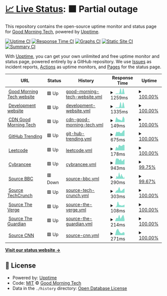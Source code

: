 # [📈 Live Status](https://demo.upptime.js.org): <!--live status--> **🟧 Partial outage**

This repository contains the open-source uptime monitor and status page for [Good Morning Tech](https://goodmorningtech.news), powered by [Upptime](https://github.com/upptime/upptime).

[![Uptime CI](https://github.com/GoodMorninTech/status/workflows/Uptime%20CI/badge.svg)](https://github.com/GoodMorninTech/status/actions?query=workflow%3A%22Uptime+CI%22)
[![Response Time CI](https://github.com/GoodMorninTech/status/workflows/Response%20Time%20CI/badge.svg)](https://github.com/GoodMorninTech/status/actions?query=workflow%3A%22Response+Time+CI%22)
[![Graphs CI](https://github.com/GoodMorninTech/status/workflows/Graphs%20CI/badge.svg)](https://github.com/GoodMorninTech/status/actions?query=workflow%3A%22Graphs+CI%22)
[![Static Site CI](https://github.com/GoodMorninTech/status/workflows/Static%20Site%20CI/badge.svg)](https://github.com/GoodMorninTech/status/actions?query=workflow%3A%22Static+Site+CI%22)
[![Summary CI](https://github.com/GoodMorninTech/status/workflows/Summary%20CI/badge.svg)](https://github.com/GoodMorninTech/status/actions?query=workflow%3A%22Summary+CI%22)

With [Upptime](https://upptime.js.org), you can get your own unlimited and free uptime monitor and status page, powered entirely by a GitHub repository. We use [Issues](https://github.com/GoodMorninTech/status/issues) as incident reports, [Actions](https://github.com/GoodMorninTech/status/actions) as uptime monitors, and [Pages](https://demo.upptime.js.org) for the status page.

<!--start: status pages-->
<!-- This summary is generated by Upptime (https://github.com/upptime/upptime) -->
<!-- Do not edit this manually, your changes will be overwritten -->
<!-- prettier-ignore -->
| URL | Status | History | Response Time | Uptime |
| --- | ------ | ------- | ------------- | ------ |
| <img alt="" src="https://cdn.goodmorningtech.news/tsp-logo.png" height="13"> [Good Morning Tech website](https://goodmorningtech.news) | 🟩 Up | [good-morning-tech-website.yml](https://github.com/GoodMorninTech/status/commits/HEAD/history/good-morning-tech-website.yml) | <details><summary><img alt="Response time graph" src="./graphs/good-morning-tech-website/response-time-week.png" height="20"> 1259ms</summary><br><a href="https://status.goodmorningtech.news/history/good-morning-tech-website"><img alt="Response time 2871" src="https://img.shields.io/endpoint?url=https%3A%2F%2Fraw.githubusercontent.com%2FGoodMorninTech%2Fstatus%2FHEAD%2Fapi%2Fgood-morning-tech-website%2Fresponse-time.json"></a><br><a href="https://status.goodmorningtech.news/history/good-morning-tech-website"><img alt="24-hour response time 350" src="https://img.shields.io/endpoint?url=https%3A%2F%2Fraw.githubusercontent.com%2FGoodMorninTech%2Fstatus%2FHEAD%2Fapi%2Fgood-morning-tech-website%2Fresponse-time-day.json"></a><br><a href="https://status.goodmorningtech.news/history/good-morning-tech-website"><img alt="7-day response time 1259" src="https://img.shields.io/endpoint?url=https%3A%2F%2Fraw.githubusercontent.com%2FGoodMorninTech%2Fstatus%2FHEAD%2Fapi%2Fgood-morning-tech-website%2Fresponse-time-week.json"></a><br><a href="https://status.goodmorningtech.news/history/good-morning-tech-website"><img alt="30-day response time 2871" src="https://img.shields.io/endpoint?url=https%3A%2F%2Fraw.githubusercontent.com%2FGoodMorninTech%2Fstatus%2FHEAD%2Fapi%2Fgood-morning-tech-website%2Fresponse-time-month.json"></a><br><a href="https://status.goodmorningtech.news/history/good-morning-tech-website"><img alt="1-year response time 2871" src="https://img.shields.io/endpoint?url=https%3A%2F%2Fraw.githubusercontent.com%2FGoodMorninTech%2Fstatus%2FHEAD%2Fapi%2Fgood-morning-tech-website%2Fresponse-time-year.json"></a></details> | <details><summary><a href="https://status.goodmorningtech.news/history/good-morning-tech-website">100.00%</a></summary><a href="https://status.goodmorningtech.news/history/good-morning-tech-website"><img alt="All-time uptime 100.00%" src="https://img.shields.io/endpoint?url=https%3A%2F%2Fraw.githubusercontent.com%2FGoodMorninTech%2Fstatus%2FHEAD%2Fapi%2Fgood-morning-tech-website%2Fuptime.json"></a><br><a href="https://status.goodmorningtech.news/history/good-morning-tech-website"><img alt="24-hour uptime 100.00%" src="https://img.shields.io/endpoint?url=https%3A%2F%2Fraw.githubusercontent.com%2FGoodMorninTech%2Fstatus%2FHEAD%2Fapi%2Fgood-morning-tech-website%2Fuptime-day.json"></a><br><a href="https://status.goodmorningtech.news/history/good-morning-tech-website"><img alt="7-day uptime 100.00%" src="https://img.shields.io/endpoint?url=https%3A%2F%2Fraw.githubusercontent.com%2FGoodMorninTech%2Fstatus%2FHEAD%2Fapi%2Fgood-morning-tech-website%2Fuptime-week.json"></a><br><a href="https://status.goodmorningtech.news/history/good-morning-tech-website"><img alt="30-day uptime 100.00%" src="https://img.shields.io/endpoint?url=https%3A%2F%2Fraw.githubusercontent.com%2FGoodMorninTech%2Fstatus%2FHEAD%2Fapi%2Fgood-morning-tech-website%2Fuptime-month.json"></a><br><a href="https://status.goodmorningtech.news/history/good-morning-tech-website"><img alt="1-year uptime 100.00%" src="https://img.shields.io/endpoint?url=https%3A%2F%2Fraw.githubusercontent.com%2FGoodMorninTech%2Fstatus%2FHEAD%2Fapi%2Fgood-morning-tech-website%2Fuptime-year.json"></a></details>
| <img alt="" src="https://cdn.goodmorningtech.news/tsp-logo.png" height="13"> [Development website](https://dev.goodmorningtech.news) | 🟩 Up | [development-website.yml](https://github.com/GoodMorninTech/status/commits/HEAD/history/development-website.yml) | <details><summary><img alt="Response time graph" src="./graphs/development-website/response-time-week.png" height="20"> 1335ms</summary><br><a href="https://status.goodmorningtech.news/history/development-website"><img alt="Response time 2706" src="https://img.shields.io/endpoint?url=https%3A%2F%2Fraw.githubusercontent.com%2FGoodMorninTech%2Fstatus%2FHEAD%2Fapi%2Fdevelopment-website%2Fresponse-time.json"></a><br><a href="https://status.goodmorningtech.news/history/development-website"><img alt="24-hour response time 359" src="https://img.shields.io/endpoint?url=https%3A%2F%2Fraw.githubusercontent.com%2FGoodMorninTech%2Fstatus%2FHEAD%2Fapi%2Fdevelopment-website%2Fresponse-time-day.json"></a><br><a href="https://status.goodmorningtech.news/history/development-website"><img alt="7-day response time 1335" src="https://img.shields.io/endpoint?url=https%3A%2F%2Fraw.githubusercontent.com%2FGoodMorninTech%2Fstatus%2FHEAD%2Fapi%2Fdevelopment-website%2Fresponse-time-week.json"></a><br><a href="https://status.goodmorningtech.news/history/development-website"><img alt="30-day response time 2706" src="https://img.shields.io/endpoint?url=https%3A%2F%2Fraw.githubusercontent.com%2FGoodMorninTech%2Fstatus%2FHEAD%2Fapi%2Fdevelopment-website%2Fresponse-time-month.json"></a><br><a href="https://status.goodmorningtech.news/history/development-website"><img alt="1-year response time 2706" src="https://img.shields.io/endpoint?url=https%3A%2F%2Fraw.githubusercontent.com%2FGoodMorninTech%2Fstatus%2FHEAD%2Fapi%2Fdevelopment-website%2Fresponse-time-year.json"></a></details> | <details><summary><a href="https://status.goodmorningtech.news/history/development-website">100.00%</a></summary><a href="https://status.goodmorningtech.news/history/development-website"><img alt="All-time uptime 99.99%" src="https://img.shields.io/endpoint?url=https%3A%2F%2Fraw.githubusercontent.com%2FGoodMorninTech%2Fstatus%2FHEAD%2Fapi%2Fdevelopment-website%2Fuptime.json"></a><br><a href="https://status.goodmorningtech.news/history/development-website"><img alt="24-hour uptime 100.00%" src="https://img.shields.io/endpoint?url=https%3A%2F%2Fraw.githubusercontent.com%2FGoodMorninTech%2Fstatus%2FHEAD%2Fapi%2Fdevelopment-website%2Fuptime-day.json"></a><br><a href="https://status.goodmorningtech.news/history/development-website"><img alt="7-day uptime 100.00%" src="https://img.shields.io/endpoint?url=https%3A%2F%2Fraw.githubusercontent.com%2FGoodMorninTech%2Fstatus%2FHEAD%2Fapi%2Fdevelopment-website%2Fuptime-week.json"></a><br><a href="https://status.goodmorningtech.news/history/development-website"><img alt="30-day uptime 99.99%" src="https://img.shields.io/endpoint?url=https%3A%2F%2Fraw.githubusercontent.com%2FGoodMorninTech%2Fstatus%2FHEAD%2Fapi%2Fdevelopment-website%2Fuptime-month.json"></a><br><a href="https://status.goodmorningtech.news/history/development-website"><img alt="1-year uptime 99.99%" src="https://img.shields.io/endpoint?url=https%3A%2F%2Fraw.githubusercontent.com%2FGoodMorninTech%2Fstatus%2FHEAD%2Fapi%2Fdevelopment-website%2Fuptime-year.json"></a></details>
| <img alt="" src="https://cdn.goodmorningtech.news/tsp-logo.png" height="13"> [CDN Good Morning Tech](https://cdn.goodmorningtech.news) | 🟩 Up | [cdn-good-morning-tech.yml](https://github.com/GoodMorninTech/status/commits/HEAD/history/cdn-good-morning-tech.yml) | <details><summary><img alt="Response time graph" src="./graphs/cdn-good-morning-tech/response-time-week.png" height="20"> 149ms</summary><br><a href="https://status.goodmorningtech.news/history/cdn-good-morning-tech"><img alt="Response time 183" src="https://img.shields.io/endpoint?url=https%3A%2F%2Fraw.githubusercontent.com%2FGoodMorninTech%2Fstatus%2FHEAD%2Fapi%2Fcdn-good-morning-tech%2Fresponse-time.json"></a><br><a href="https://status.goodmorningtech.news/history/cdn-good-morning-tech"><img alt="24-hour response time 150" src="https://img.shields.io/endpoint?url=https%3A%2F%2Fraw.githubusercontent.com%2FGoodMorninTech%2Fstatus%2FHEAD%2Fapi%2Fcdn-good-morning-tech%2Fresponse-time-day.json"></a><br><a href="https://status.goodmorningtech.news/history/cdn-good-morning-tech"><img alt="7-day response time 149" src="https://img.shields.io/endpoint?url=https%3A%2F%2Fraw.githubusercontent.com%2FGoodMorninTech%2Fstatus%2FHEAD%2Fapi%2Fcdn-good-morning-tech%2Fresponse-time-week.json"></a><br><a href="https://status.goodmorningtech.news/history/cdn-good-morning-tech"><img alt="30-day response time 183" src="https://img.shields.io/endpoint?url=https%3A%2F%2Fraw.githubusercontent.com%2FGoodMorninTech%2Fstatus%2FHEAD%2Fapi%2Fcdn-good-morning-tech%2Fresponse-time-month.json"></a><br><a href="https://status.goodmorningtech.news/history/cdn-good-morning-tech"><img alt="1-year response time 183" src="https://img.shields.io/endpoint?url=https%3A%2F%2Fraw.githubusercontent.com%2FGoodMorninTech%2Fstatus%2FHEAD%2Fapi%2Fcdn-good-morning-tech%2Fresponse-time-year.json"></a></details> | <details><summary><a href="https://status.goodmorningtech.news/history/cdn-good-morning-tech">100.00%</a></summary><a href="https://status.goodmorningtech.news/history/cdn-good-morning-tech"><img alt="All-time uptime 100.00%" src="https://img.shields.io/endpoint?url=https%3A%2F%2Fraw.githubusercontent.com%2FGoodMorninTech%2Fstatus%2FHEAD%2Fapi%2Fcdn-good-morning-tech%2Fuptime.json"></a><br><a href="https://status.goodmorningtech.news/history/cdn-good-morning-tech"><img alt="24-hour uptime 100.00%" src="https://img.shields.io/endpoint?url=https%3A%2F%2Fraw.githubusercontent.com%2FGoodMorninTech%2Fstatus%2FHEAD%2Fapi%2Fcdn-good-morning-tech%2Fuptime-day.json"></a><br><a href="https://status.goodmorningtech.news/history/cdn-good-morning-tech"><img alt="7-day uptime 100.00%" src="https://img.shields.io/endpoint?url=https%3A%2F%2Fraw.githubusercontent.com%2FGoodMorninTech%2Fstatus%2FHEAD%2Fapi%2Fcdn-good-morning-tech%2Fuptime-week.json"></a><br><a href="https://status.goodmorningtech.news/history/cdn-good-morning-tech"><img alt="30-day uptime 100.00%" src="https://img.shields.io/endpoint?url=https%3A%2F%2Fraw.githubusercontent.com%2FGoodMorninTech%2Fstatus%2FHEAD%2Fapi%2Fcdn-good-morning-tech%2Fuptime-month.json"></a><br><a href="https://status.goodmorningtech.news/history/cdn-good-morning-tech"><img alt="1-year uptime 100.00%" src="https://img.shields.io/endpoint?url=https%3A%2F%2Fraw.githubusercontent.com%2FGoodMorninTech%2Fstatus%2FHEAD%2Fapi%2Fcdn-good-morning-tech%2Fuptime-year.json"></a></details>
| <img alt="" src="https://cdn.goodmorningtech.news/website/github-mark.svg" height="13"> [GitHub Trending](https://github.com/trending) | 🟩 Up | [git-hub-trending.yml](https://github.com/GoodMorninTech/status/commits/HEAD/history/git-hub-trending.yml) | <details><summary><img alt="Response time graph" src="./graphs/git-hub-trending/response-time-week.png" height="20"> 675ms</summary><br><a href="https://status.goodmorningtech.news/history/git-hub-trending"><img alt="Response time 661" src="https://img.shields.io/endpoint?url=https%3A%2F%2Fraw.githubusercontent.com%2FGoodMorninTech%2Fstatus%2FHEAD%2Fapi%2Fgit-hub-trending%2Fresponse-time.json"></a><br><a href="https://status.goodmorningtech.news/history/git-hub-trending"><img alt="24-hour response time 922" src="https://img.shields.io/endpoint?url=https%3A%2F%2Fraw.githubusercontent.com%2FGoodMorninTech%2Fstatus%2FHEAD%2Fapi%2Fgit-hub-trending%2Fresponse-time-day.json"></a><br><a href="https://status.goodmorningtech.news/history/git-hub-trending"><img alt="7-day response time 675" src="https://img.shields.io/endpoint?url=https%3A%2F%2Fraw.githubusercontent.com%2FGoodMorninTech%2Fstatus%2FHEAD%2Fapi%2Fgit-hub-trending%2Fresponse-time-week.json"></a><br><a href="https://status.goodmorningtech.news/history/git-hub-trending"><img alt="30-day response time 661" src="https://img.shields.io/endpoint?url=https%3A%2F%2Fraw.githubusercontent.com%2FGoodMorninTech%2Fstatus%2FHEAD%2Fapi%2Fgit-hub-trending%2Fresponse-time-month.json"></a><br><a href="https://status.goodmorningtech.news/history/git-hub-trending"><img alt="1-year response time 661" src="https://img.shields.io/endpoint?url=https%3A%2F%2Fraw.githubusercontent.com%2FGoodMorninTech%2Fstatus%2FHEAD%2Fapi%2Fgit-hub-trending%2Fresponse-time-year.json"></a></details> | <details><summary><a href="https://status.goodmorningtech.news/history/git-hub-trending">100.00%</a></summary><a href="https://status.goodmorningtech.news/history/git-hub-trending"><img alt="All-time uptime 100.00%" src="https://img.shields.io/endpoint?url=https%3A%2F%2Fraw.githubusercontent.com%2FGoodMorninTech%2Fstatus%2FHEAD%2Fapi%2Fgit-hub-trending%2Fuptime.json"></a><br><a href="https://status.goodmorningtech.news/history/git-hub-trending"><img alt="24-hour uptime 100.00%" src="https://img.shields.io/endpoint?url=https%3A%2F%2Fraw.githubusercontent.com%2FGoodMorninTech%2Fstatus%2FHEAD%2Fapi%2Fgit-hub-trending%2Fuptime-day.json"></a><br><a href="https://status.goodmorningtech.news/history/git-hub-trending"><img alt="7-day uptime 100.00%" src="https://img.shields.io/endpoint?url=https%3A%2F%2Fraw.githubusercontent.com%2FGoodMorninTech%2Fstatus%2FHEAD%2Fapi%2Fgit-hub-trending%2Fuptime-week.json"></a><br><a href="https://status.goodmorningtech.news/history/git-hub-trending"><img alt="30-day uptime 100.00%" src="https://img.shields.io/endpoint?url=https%3A%2F%2Fraw.githubusercontent.com%2FGoodMorninTech%2Fstatus%2FHEAD%2Fapi%2Fgit-hub-trending%2Fuptime-month.json"></a><br><a href="https://status.goodmorningtech.news/history/git-hub-trending"><img alt="1-year uptime 100.00%" src="https://img.shields.io/endpoint?url=https%3A%2F%2Fraw.githubusercontent.com%2FGoodMorninTech%2Fstatus%2FHEAD%2Fapi%2Fgit-hub-trending%2Fuptime-year.json"></a></details>
| <img alt="" src="https://leetcode.com/static/images/LeetCode_logo_rvs.png" height="13"> [Leetcode](https://leetcode.com) | 🟩 Up | [leetcode.yml](https://github.com/GoodMorninTech/status/commits/HEAD/history/leetcode.yml) | <details><summary><img alt="Response time graph" src="./graphs/leetcode/response-time-week.png" height="20"> 178ms</summary><br><a href="https://status.goodmorningtech.news/history/leetcode"><img alt="Response time 189" src="https://img.shields.io/endpoint?url=https%3A%2F%2Fraw.githubusercontent.com%2FGoodMorninTech%2Fstatus%2FHEAD%2Fapi%2Fleetcode%2Fresponse-time.json"></a><br><a href="https://status.goodmorningtech.news/history/leetcode"><img alt="24-hour response time 210" src="https://img.shields.io/endpoint?url=https%3A%2F%2Fraw.githubusercontent.com%2FGoodMorninTech%2Fstatus%2FHEAD%2Fapi%2Fleetcode%2Fresponse-time-day.json"></a><br><a href="https://status.goodmorningtech.news/history/leetcode"><img alt="7-day response time 178" src="https://img.shields.io/endpoint?url=https%3A%2F%2Fraw.githubusercontent.com%2FGoodMorninTech%2Fstatus%2FHEAD%2Fapi%2Fleetcode%2Fresponse-time-week.json"></a><br><a href="https://status.goodmorningtech.news/history/leetcode"><img alt="30-day response time 189" src="https://img.shields.io/endpoint?url=https%3A%2F%2Fraw.githubusercontent.com%2FGoodMorninTech%2Fstatus%2FHEAD%2Fapi%2Fleetcode%2Fresponse-time-month.json"></a><br><a href="https://status.goodmorningtech.news/history/leetcode"><img alt="1-year response time 189" src="https://img.shields.io/endpoint?url=https%3A%2F%2Fraw.githubusercontent.com%2FGoodMorninTech%2Fstatus%2FHEAD%2Fapi%2Fleetcode%2Fresponse-time-year.json"></a></details> | <details><summary><a href="https://status.goodmorningtech.news/history/leetcode">100.00%</a></summary><a href="https://status.goodmorningtech.news/history/leetcode"><img alt="All-time uptime 99.98%" src="https://img.shields.io/endpoint?url=https%3A%2F%2Fraw.githubusercontent.com%2FGoodMorninTech%2Fstatus%2FHEAD%2Fapi%2Fleetcode%2Fuptime.json"></a><br><a href="https://status.goodmorningtech.news/history/leetcode"><img alt="24-hour uptime 100.00%" src="https://img.shields.io/endpoint?url=https%3A%2F%2Fraw.githubusercontent.com%2FGoodMorninTech%2Fstatus%2FHEAD%2Fapi%2Fleetcode%2Fuptime-day.json"></a><br><a href="https://status.goodmorningtech.news/history/leetcode"><img alt="7-day uptime 100.00%" src="https://img.shields.io/endpoint?url=https%3A%2F%2Fraw.githubusercontent.com%2FGoodMorninTech%2Fstatus%2FHEAD%2Fapi%2Fleetcode%2Fuptime-week.json"></a><br><a href="https://status.goodmorningtech.news/history/leetcode"><img alt="30-day uptime 99.98%" src="https://img.shields.io/endpoint?url=https%3A%2F%2Fraw.githubusercontent.com%2FGoodMorninTech%2Fstatus%2FHEAD%2Fapi%2Fleetcode%2Fuptime-month.json"></a><br><a href="https://status.goodmorningtech.news/history/leetcode"><img alt="1-year uptime 99.98%" src="https://img.shields.io/endpoint?url=https%3A%2F%2Fraw.githubusercontent.com%2FGoodMorninTech%2Fstatus%2FHEAD%2Fapi%2Fleetcode%2Fuptime-year.json"></a></details>
| <img alt="" src="https://cybrancee.com/client/templates/lagom2/assets/img/favicons/favicon-192.png" height="13"> [Cybrancee](https://webhosting.cybrancee.com:8443/) | 🟩 Up | [cybrancee.yml](https://github.com/GoodMorninTech/status/commits/HEAD/history/cybrancee.yml) | <details><summary><img alt="Response time graph" src="./graphs/cybrancee/response-time-week.png" height="20"> 943ms</summary><br><a href="https://status.goodmorningtech.news/history/cybrancee"><img alt="Response time 900" src="https://img.shields.io/endpoint?url=https%3A%2F%2Fraw.githubusercontent.com%2FGoodMorninTech%2Fstatus%2FHEAD%2Fapi%2Fcybrancee%2Fresponse-time.json"></a><br><a href="https://status.goodmorningtech.news/history/cybrancee"><img alt="24-hour response time 1003" src="https://img.shields.io/endpoint?url=https%3A%2F%2Fraw.githubusercontent.com%2FGoodMorninTech%2Fstatus%2FHEAD%2Fapi%2Fcybrancee%2Fresponse-time-day.json"></a><br><a href="https://status.goodmorningtech.news/history/cybrancee"><img alt="7-day response time 943" src="https://img.shields.io/endpoint?url=https%3A%2F%2Fraw.githubusercontent.com%2FGoodMorninTech%2Fstatus%2FHEAD%2Fapi%2Fcybrancee%2Fresponse-time-week.json"></a><br><a href="https://status.goodmorningtech.news/history/cybrancee"><img alt="30-day response time 900" src="https://img.shields.io/endpoint?url=https%3A%2F%2Fraw.githubusercontent.com%2FGoodMorninTech%2Fstatus%2FHEAD%2Fapi%2Fcybrancee%2Fresponse-time-month.json"></a><br><a href="https://status.goodmorningtech.news/history/cybrancee"><img alt="1-year response time 900" src="https://img.shields.io/endpoint?url=https%3A%2F%2Fraw.githubusercontent.com%2FGoodMorninTech%2Fstatus%2FHEAD%2Fapi%2Fcybrancee%2Fresponse-time-year.json"></a></details> | <details><summary><a href="https://status.goodmorningtech.news/history/cybrancee">99.75%</a></summary><a href="https://status.goodmorningtech.news/history/cybrancee"><img alt="All-time uptime 99.89%" src="https://img.shields.io/endpoint?url=https%3A%2F%2Fraw.githubusercontent.com%2FGoodMorninTech%2Fstatus%2FHEAD%2Fapi%2Fcybrancee%2Fuptime.json"></a><br><a href="https://status.goodmorningtech.news/history/cybrancee"><img alt="24-hour uptime 100.00%" src="https://img.shields.io/endpoint?url=https%3A%2F%2Fraw.githubusercontent.com%2FGoodMorninTech%2Fstatus%2FHEAD%2Fapi%2Fcybrancee%2Fuptime-day.json"></a><br><a href="https://status.goodmorningtech.news/history/cybrancee"><img alt="7-day uptime 99.75%" src="https://img.shields.io/endpoint?url=https%3A%2F%2Fraw.githubusercontent.com%2FGoodMorninTech%2Fstatus%2FHEAD%2Fapi%2Fcybrancee%2Fuptime-week.json"></a><br><a href="https://status.goodmorningtech.news/history/cybrancee"><img alt="30-day uptime 99.89%" src="https://img.shields.io/endpoint?url=https%3A%2F%2Fraw.githubusercontent.com%2FGoodMorninTech%2Fstatus%2FHEAD%2Fapi%2Fcybrancee%2Fuptime-month.json"></a><br><a href="https://status.goodmorningtech.news/history/cybrancee"><img alt="1-year uptime 99.89%" src="https://img.shields.io/endpoint?url=https%3A%2F%2Fraw.githubusercontent.com%2FGoodMorninTech%2Fstatus%2FHEAD%2Fapi%2Fcybrancee%2Fuptime-year.json"></a></details>
| <img alt="" src="http://cdn.goodmorningtech.news/website/news_source_icons/bbc.svg" height="13"> [Source BBC](https://feeds.bbci.co.uk/news/technology/rss.xml) | 🟥 Down | [source-bbc.yml](https://github.com/GoodMorninTech/status/commits/HEAD/history/source-bbc.yml) | <details><summary><img alt="Response time graph" src="./graphs/source-bbc/response-time-week.png" height="20"> 290ms</summary><br><a href="https://status.goodmorningtech.news/history/source-bbc"><img alt="Response time 320" src="https://img.shields.io/endpoint?url=https%3A%2F%2Fraw.githubusercontent.com%2FGoodMorninTech%2Fstatus%2FHEAD%2Fapi%2Fsource-bbc%2Fresponse-time.json"></a><br><a href="https://status.goodmorningtech.news/history/source-bbc"><img alt="24-hour response time 262" src="https://img.shields.io/endpoint?url=https%3A%2F%2Fraw.githubusercontent.com%2FGoodMorninTech%2Fstatus%2FHEAD%2Fapi%2Fsource-bbc%2Fresponse-time-day.json"></a><br><a href="https://status.goodmorningtech.news/history/source-bbc"><img alt="7-day response time 290" src="https://img.shields.io/endpoint?url=https%3A%2F%2Fraw.githubusercontent.com%2FGoodMorninTech%2Fstatus%2FHEAD%2Fapi%2Fsource-bbc%2Fresponse-time-week.json"></a><br><a href="https://status.goodmorningtech.news/history/source-bbc"><img alt="30-day response time 320" src="https://img.shields.io/endpoint?url=https%3A%2F%2Fraw.githubusercontent.com%2FGoodMorninTech%2Fstatus%2FHEAD%2Fapi%2Fsource-bbc%2Fresponse-time-month.json"></a><br><a href="https://status.goodmorningtech.news/history/source-bbc"><img alt="1-year response time 320" src="https://img.shields.io/endpoint?url=https%3A%2F%2Fraw.githubusercontent.com%2FGoodMorninTech%2Fstatus%2FHEAD%2Fapi%2Fsource-bbc%2Fresponse-time-year.json"></a></details> | <details><summary><a href="https://status.goodmorningtech.news/history/source-bbc">99.67%</a></summary><a href="https://status.goodmorningtech.news/history/source-bbc"><img alt="All-time uptime 99.91%" src="https://img.shields.io/endpoint?url=https%3A%2F%2Fraw.githubusercontent.com%2FGoodMorninTech%2Fstatus%2FHEAD%2Fapi%2Fsource-bbc%2Fuptime.json"></a><br><a href="https://status.goodmorningtech.news/history/source-bbc"><img alt="24-hour uptime 97.71%" src="https://img.shields.io/endpoint?url=https%3A%2F%2Fraw.githubusercontent.com%2FGoodMorninTech%2Fstatus%2FHEAD%2Fapi%2Fsource-bbc%2Fuptime-day.json"></a><br><a href="https://status.goodmorningtech.news/history/source-bbc"><img alt="7-day uptime 99.67%" src="https://img.shields.io/endpoint?url=https%3A%2F%2Fraw.githubusercontent.com%2FGoodMorninTech%2Fstatus%2FHEAD%2Fapi%2Fsource-bbc%2Fuptime-week.json"></a><br><a href="https://status.goodmorningtech.news/history/source-bbc"><img alt="30-day uptime 99.91%" src="https://img.shields.io/endpoint?url=https%3A%2F%2Fraw.githubusercontent.com%2FGoodMorninTech%2Fstatus%2FHEAD%2Fapi%2Fsource-bbc%2Fuptime-month.json"></a><br><a href="https://status.goodmorningtech.news/history/source-bbc"><img alt="1-year uptime 99.91%" src="https://img.shields.io/endpoint?url=https%3A%2F%2Fraw.githubusercontent.com%2FGoodMorninTech%2Fstatus%2FHEAD%2Fapi%2Fsource-bbc%2Fuptime-year.json"></a></details>
| <img alt="" src="http://cdn.goodmorningtech.news/website/news_source_icons/techcrunch.svg" height="13"> [Source TechCrunch](https://techcrunch.com/feed/) | 🟩 Up | [source-tech-crunch.yml](https://github.com/GoodMorninTech/status/commits/HEAD/history/source-tech-crunch.yml) | <details><summary><img alt="Response time graph" src="./graphs/source-tech-crunch/response-time-week.png" height="20"> 303ms</summary><br><a href="https://status.goodmorningtech.news/history/source-tech-crunch"><img alt="Response time 296" src="https://img.shields.io/endpoint?url=https%3A%2F%2Fraw.githubusercontent.com%2FGoodMorninTech%2Fstatus%2FHEAD%2Fapi%2Fsource-tech-crunch%2Fresponse-time.json"></a><br><a href="https://status.goodmorningtech.news/history/source-tech-crunch"><img alt="24-hour response time 395" src="https://img.shields.io/endpoint?url=https%3A%2F%2Fraw.githubusercontent.com%2FGoodMorninTech%2Fstatus%2FHEAD%2Fapi%2Fsource-tech-crunch%2Fresponse-time-day.json"></a><br><a href="https://status.goodmorningtech.news/history/source-tech-crunch"><img alt="7-day response time 303" src="https://img.shields.io/endpoint?url=https%3A%2F%2Fraw.githubusercontent.com%2FGoodMorninTech%2Fstatus%2FHEAD%2Fapi%2Fsource-tech-crunch%2Fresponse-time-week.json"></a><br><a href="https://status.goodmorningtech.news/history/source-tech-crunch"><img alt="30-day response time 296" src="https://img.shields.io/endpoint?url=https%3A%2F%2Fraw.githubusercontent.com%2FGoodMorninTech%2Fstatus%2FHEAD%2Fapi%2Fsource-tech-crunch%2Fresponse-time-month.json"></a><br><a href="https://status.goodmorningtech.news/history/source-tech-crunch"><img alt="1-year response time 296" src="https://img.shields.io/endpoint?url=https%3A%2F%2Fraw.githubusercontent.com%2FGoodMorninTech%2Fstatus%2FHEAD%2Fapi%2Fsource-tech-crunch%2Fresponse-time-year.json"></a></details> | <details><summary><a href="https://status.goodmorningtech.news/history/source-tech-crunch">100.00%</a></summary><a href="https://status.goodmorningtech.news/history/source-tech-crunch"><img alt="All-time uptime 100.00%" src="https://img.shields.io/endpoint?url=https%3A%2F%2Fraw.githubusercontent.com%2FGoodMorninTech%2Fstatus%2FHEAD%2Fapi%2Fsource-tech-crunch%2Fuptime.json"></a><br><a href="https://status.goodmorningtech.news/history/source-tech-crunch"><img alt="24-hour uptime 100.00%" src="https://img.shields.io/endpoint?url=https%3A%2F%2Fraw.githubusercontent.com%2FGoodMorninTech%2Fstatus%2FHEAD%2Fapi%2Fsource-tech-crunch%2Fuptime-day.json"></a><br><a href="https://status.goodmorningtech.news/history/source-tech-crunch"><img alt="7-day uptime 100.00%" src="https://img.shields.io/endpoint?url=https%3A%2F%2Fraw.githubusercontent.com%2FGoodMorninTech%2Fstatus%2FHEAD%2Fapi%2Fsource-tech-crunch%2Fuptime-week.json"></a><br><a href="https://status.goodmorningtech.news/history/source-tech-crunch"><img alt="30-day uptime 100.00%" src="https://img.shields.io/endpoint?url=https%3A%2F%2Fraw.githubusercontent.com%2FGoodMorninTech%2Fstatus%2FHEAD%2Fapi%2Fsource-tech-crunch%2Fuptime-month.json"></a><br><a href="https://status.goodmorningtech.news/history/source-tech-crunch"><img alt="1-year uptime 100.00%" src="https://img.shields.io/endpoint?url=https%3A%2F%2Fraw.githubusercontent.com%2FGoodMorninTech%2Fstatus%2FHEAD%2Fapi%2Fsource-tech-crunch%2Fuptime-year.json"></a></details>
| <img alt="" src="http://cdn.goodmorningtech.news/website/news_source_icons/verge.svg" height="13"> [Source The Verge](https://www.theverge.com/rss/index.xml) | 🟩 Up | [source-the-verge.yml](https://github.com/GoodMorninTech/status/commits/HEAD/history/source-the-verge.yml) | <details><summary><img alt="Response time graph" src="./graphs/source-the-verge/response-time-week.png" height="20"> 108ms</summary><br><a href="https://status.goodmorningtech.news/history/source-the-verge"><img alt="Response time 89" src="https://img.shields.io/endpoint?url=https%3A%2F%2Fraw.githubusercontent.com%2FGoodMorninTech%2Fstatus%2FHEAD%2Fapi%2Fsource-the-verge%2Fresponse-time.json"></a><br><a href="https://status.goodmorningtech.news/history/source-the-verge"><img alt="24-hour response time 116" src="https://img.shields.io/endpoint?url=https%3A%2F%2Fraw.githubusercontent.com%2FGoodMorninTech%2Fstatus%2FHEAD%2Fapi%2Fsource-the-verge%2Fresponse-time-day.json"></a><br><a href="https://status.goodmorningtech.news/history/source-the-verge"><img alt="7-day response time 108" src="https://img.shields.io/endpoint?url=https%3A%2F%2Fraw.githubusercontent.com%2FGoodMorninTech%2Fstatus%2FHEAD%2Fapi%2Fsource-the-verge%2Fresponse-time-week.json"></a><br><a href="https://status.goodmorningtech.news/history/source-the-verge"><img alt="30-day response time 89" src="https://img.shields.io/endpoint?url=https%3A%2F%2Fraw.githubusercontent.com%2FGoodMorninTech%2Fstatus%2FHEAD%2Fapi%2Fsource-the-verge%2Fresponse-time-month.json"></a><br><a href="https://status.goodmorningtech.news/history/source-the-verge"><img alt="1-year response time 89" src="https://img.shields.io/endpoint?url=https%3A%2F%2Fraw.githubusercontent.com%2FGoodMorninTech%2Fstatus%2FHEAD%2Fapi%2Fsource-the-verge%2Fresponse-time-year.json"></a></details> | <details><summary><a href="https://status.goodmorningtech.news/history/source-the-verge">100.00%</a></summary><a href="https://status.goodmorningtech.news/history/source-the-verge"><img alt="All-time uptime 98.78%" src="https://img.shields.io/endpoint?url=https%3A%2F%2Fraw.githubusercontent.com%2FGoodMorninTech%2Fstatus%2FHEAD%2Fapi%2Fsource-the-verge%2Fuptime.json"></a><br><a href="https://status.goodmorningtech.news/history/source-the-verge"><img alt="24-hour uptime 100.00%" src="https://img.shields.io/endpoint?url=https%3A%2F%2Fraw.githubusercontent.com%2FGoodMorninTech%2Fstatus%2FHEAD%2Fapi%2Fsource-the-verge%2Fuptime-day.json"></a><br><a href="https://status.goodmorningtech.news/history/source-the-verge"><img alt="7-day uptime 100.00%" src="https://img.shields.io/endpoint?url=https%3A%2F%2Fraw.githubusercontent.com%2FGoodMorninTech%2Fstatus%2FHEAD%2Fapi%2Fsource-the-verge%2Fuptime-week.json"></a><br><a href="https://status.goodmorningtech.news/history/source-the-verge"><img alt="30-day uptime 98.78%" src="https://img.shields.io/endpoint?url=https%3A%2F%2Fraw.githubusercontent.com%2FGoodMorninTech%2Fstatus%2FHEAD%2Fapi%2Fsource-the-verge%2Fuptime-month.json"></a><br><a href="https://status.goodmorningtech.news/history/source-the-verge"><img alt="1-year uptime 98.78%" src="https://img.shields.io/endpoint?url=https%3A%2F%2Fraw.githubusercontent.com%2FGoodMorninTech%2Fstatus%2FHEAD%2Fapi%2Fsource-the-verge%2Fuptime-year.json"></a></details>
| <img alt="" src="http://cdn.goodmorningtech.news/website/news_source_icons/guardian.svg" height="13"> [Source The Guardian](https://www.theguardian.com/uk/technology/rss) | 🟩 Up | [source-the-guardian.yml](https://github.com/GoodMorninTech/status/commits/HEAD/history/source-the-guardian.yml) | <details><summary><img alt="Response time graph" src="./graphs/source-the-guardian/response-time-week.png" height="20"> 214ms</summary><br><a href="https://status.goodmorningtech.news/history/source-the-guardian"><img alt="Response time 397" src="https://img.shields.io/endpoint?url=https%3A%2F%2Fraw.githubusercontent.com%2FGoodMorninTech%2Fstatus%2FHEAD%2Fapi%2Fsource-the-guardian%2Fresponse-time.json"></a><br><a href="https://status.goodmorningtech.news/history/source-the-guardian"><img alt="24-hour response time 94" src="https://img.shields.io/endpoint?url=https%3A%2F%2Fraw.githubusercontent.com%2FGoodMorninTech%2Fstatus%2FHEAD%2Fapi%2Fsource-the-guardian%2Fresponse-time-day.json"></a><br><a href="https://status.goodmorningtech.news/history/source-the-guardian"><img alt="7-day response time 214" src="https://img.shields.io/endpoint?url=https%3A%2F%2Fraw.githubusercontent.com%2FGoodMorninTech%2Fstatus%2FHEAD%2Fapi%2Fsource-the-guardian%2Fresponse-time-week.json"></a><br><a href="https://status.goodmorningtech.news/history/source-the-guardian"><img alt="30-day response time 397" src="https://img.shields.io/endpoint?url=https%3A%2F%2Fraw.githubusercontent.com%2FGoodMorninTech%2Fstatus%2FHEAD%2Fapi%2Fsource-the-guardian%2Fresponse-time-month.json"></a><br><a href="https://status.goodmorningtech.news/history/source-the-guardian"><img alt="1-year response time 397" src="https://img.shields.io/endpoint?url=https%3A%2F%2Fraw.githubusercontent.com%2FGoodMorninTech%2Fstatus%2FHEAD%2Fapi%2Fsource-the-guardian%2Fresponse-time-year.json"></a></details> | <details><summary><a href="https://status.goodmorningtech.news/history/source-the-guardian">100.00%</a></summary><a href="https://status.goodmorningtech.news/history/source-the-guardian"><img alt="All-time uptime 100.00%" src="https://img.shields.io/endpoint?url=https%3A%2F%2Fraw.githubusercontent.com%2FGoodMorninTech%2Fstatus%2FHEAD%2Fapi%2Fsource-the-guardian%2Fuptime.json"></a><br><a href="https://status.goodmorningtech.news/history/source-the-guardian"><img alt="24-hour uptime 100.00%" src="https://img.shields.io/endpoint?url=https%3A%2F%2Fraw.githubusercontent.com%2FGoodMorninTech%2Fstatus%2FHEAD%2Fapi%2Fsource-the-guardian%2Fuptime-day.json"></a><br><a href="https://status.goodmorningtech.news/history/source-the-guardian"><img alt="7-day uptime 100.00%" src="https://img.shields.io/endpoint?url=https%3A%2F%2Fraw.githubusercontent.com%2FGoodMorninTech%2Fstatus%2FHEAD%2Fapi%2Fsource-the-guardian%2Fuptime-week.json"></a><br><a href="https://status.goodmorningtech.news/history/source-the-guardian"><img alt="30-day uptime 100.00%" src="https://img.shields.io/endpoint?url=https%3A%2F%2Fraw.githubusercontent.com%2FGoodMorninTech%2Fstatus%2FHEAD%2Fapi%2Fsource-the-guardian%2Fuptime-month.json"></a><br><a href="https://status.goodmorningtech.news/history/source-the-guardian"><img alt="1-year uptime 100.00%" src="https://img.shields.io/endpoint?url=https%3A%2F%2Fraw.githubusercontent.com%2FGoodMorninTech%2Fstatus%2FHEAD%2Fapi%2Fsource-the-guardian%2Fuptime-year.json"></a></details>
| <img alt="" src="http://cdn.goodmorningtech.news/website/news_source_icons/cnn.svg" height="13"> [Source CNN](http://rss.cnn.com/rss/cnn_tech.rss) | 🟩 Up | [source-cnn.yml](https://github.com/GoodMorninTech/status/commits/HEAD/history/source-cnn.yml) | <details><summary><img alt="Response time graph" src="./graphs/source-cnn/response-time-week.png" height="20"> 271ms</summary><br><a href="https://status.goodmorningtech.news/history/source-cnn"><img alt="Response time 262" src="https://img.shields.io/endpoint?url=https%3A%2F%2Fraw.githubusercontent.com%2FGoodMorninTech%2Fstatus%2FHEAD%2Fapi%2Fsource-cnn%2Fresponse-time.json"></a><br><a href="https://status.goodmorningtech.news/history/source-cnn"><img alt="24-hour response time 189" src="https://img.shields.io/endpoint?url=https%3A%2F%2Fraw.githubusercontent.com%2FGoodMorninTech%2Fstatus%2FHEAD%2Fapi%2Fsource-cnn%2Fresponse-time-day.json"></a><br><a href="https://status.goodmorningtech.news/history/source-cnn"><img alt="7-day response time 271" src="https://img.shields.io/endpoint?url=https%3A%2F%2Fraw.githubusercontent.com%2FGoodMorninTech%2Fstatus%2FHEAD%2Fapi%2Fsource-cnn%2Fresponse-time-week.json"></a><br><a href="https://status.goodmorningtech.news/history/source-cnn"><img alt="30-day response time 262" src="https://img.shields.io/endpoint?url=https%3A%2F%2Fraw.githubusercontent.com%2FGoodMorninTech%2Fstatus%2FHEAD%2Fapi%2Fsource-cnn%2Fresponse-time-month.json"></a><br><a href="https://status.goodmorningtech.news/history/source-cnn"><img alt="1-year response time 262" src="https://img.shields.io/endpoint?url=https%3A%2F%2Fraw.githubusercontent.com%2FGoodMorninTech%2Fstatus%2FHEAD%2Fapi%2Fsource-cnn%2Fresponse-time-year.json"></a></details> | <details><summary><a href="https://status.goodmorningtech.news/history/source-cnn">100.00%</a></summary><a href="https://status.goodmorningtech.news/history/source-cnn"><img alt="All-time uptime 100.00%" src="https://img.shields.io/endpoint?url=https%3A%2F%2Fraw.githubusercontent.com%2FGoodMorninTech%2Fstatus%2FHEAD%2Fapi%2Fsource-cnn%2Fuptime.json"></a><br><a href="https://status.goodmorningtech.news/history/source-cnn"><img alt="24-hour uptime 100.00%" src="https://img.shields.io/endpoint?url=https%3A%2F%2Fraw.githubusercontent.com%2FGoodMorninTech%2Fstatus%2FHEAD%2Fapi%2Fsource-cnn%2Fuptime-day.json"></a><br><a href="https://status.goodmorningtech.news/history/source-cnn"><img alt="7-day uptime 100.00%" src="https://img.shields.io/endpoint?url=https%3A%2F%2Fraw.githubusercontent.com%2FGoodMorninTech%2Fstatus%2FHEAD%2Fapi%2Fsource-cnn%2Fuptime-week.json"></a><br><a href="https://status.goodmorningtech.news/history/source-cnn"><img alt="30-day uptime 100.00%" src="https://img.shields.io/endpoint?url=https%3A%2F%2Fraw.githubusercontent.com%2FGoodMorninTech%2Fstatus%2FHEAD%2Fapi%2Fsource-cnn%2Fuptime-month.json"></a><br><a href="https://status.goodmorningtech.news/history/source-cnn"><img alt="1-year uptime 100.00%" src="https://img.shields.io/endpoint?url=https%3A%2F%2Fraw.githubusercontent.com%2FGoodMorninTech%2Fstatus%2FHEAD%2Fapi%2Fsource-cnn%2Fuptime-year.json"></a></details>

<!--end: status pages-->

[**Visit our status website →**](https://status.goodmorningtech.news)

## 📄 License

- Powered by: [Upptime](https://github.com/upptime/upptime)
- Code: [MIT](./LICENSE) © [Good Morning Tech](https://goodmorningtech.news)
- Data in the `./history` directory: [Open Database License](https://opendatacommons.org/licenses/odbl/1-0/)
